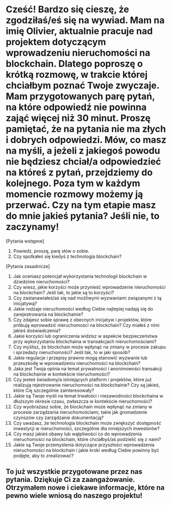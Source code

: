 # Cześć! Bardzo się cieszę, że zgodziłaś/eś się na wywiad. Mam na imię Olivier, aktualnie pracuje nad projektem dotyczącym wprowadzeniu nieruchomości na blockchain. Dlatego poproszę o krótką rozmowę, w trakcie której chciałbym poznać Twoje zwyczaje. Mam przygotowanych parę pytań, na które odpowiedź nie powinna zająć więcej niż 30 minut. Proszę pamiętać, że na pytania nie ma złych i dobrych odpowiedzi. Mów, co masz na myśli, a jeżeli z jakiegoś powodu nie będziesz chciał/a odpowiedzieć na któreś z pytań, przejdziemy do kolejnego. Poza tym w każdym momencie rozmowy możemy ją przerwać. Czy na tym etapie masz do mnie jakieś pytania? Jeśli nie, to zaczynamy!

[Pytania wstępne]
  1. Powiedz, proszę, parę słów o sobie.
  2. Czy spotkałeś się kiedyś z technologia blockchain?

[Pytania zasadnicze]
  1. Jak oceniasz potencjał wykorzystania technologii blockchain w dziedzinie nieruchomości?
  2. Czy wiesz, jakie korzyści może przynieść wprowadzenie nieruchomości na blockchain? Jeśli tak, to jakie są to korzyści?
  3. Czy zastanawiałeś/aś się nad możliwymi wyzwaniami związanymi z tą inicjatywą?
  4. Jakie rodzaje nieruchomości według Ciebie najlepiej nadają się do zarejestrowania na blockchainie?
  5. Czy zdajesz sobie sprawę z obecnych inicjatyw i projektów, które próbują wprowadzić nieruchomości na blockchain? Czy miałeś z nimi jakieś doświadczenia?
  6. Jakie korzyści lub ograniczenia widzisz w aspekcie bezpieczeństwa przy wykorzystaniu blockchaina w transakcjach nieruchomościami?
  7. Czy myślisz, że blockchain może wpłynąć na zmiany w procesie zakupu i sprzedaży nieruchomości? Jeśli tak, to w jaki sposób?
  8. Jakie regulacje i przepisy prawne mogą stanowić wyzwanie lub przeszkodę w wprowadzeniu nieruchomości na blockchain?
  9. Jaka jest Twoja opinia na temat prywatności i anonimowości transakcji na blockchainie w kontekście nieruchomości?
  10. Czy jesteś świadomy/a istniejących platform i projektów, które już realizują rejestrowanie nieruchomości na blockchainie? Czy są jakieś, które Cię szczególnie zainteresowały?
  11. Jakie są Twoje myśli na temat trwałości i niezawodności blockchaina w dłuższym okresie czasu, zwłaszcza w kontekście nieruchomości?
  12. Czy wyobrażasz sobie, że blockchain może wpłynąć na zmiany w procesie zarządzania nieruchomościami, takie jak gromadzenie czynszów czy zarządzanie dokumentacją?
  13. Czy uważasz, że technologia blockchain może zwiększyć dostępność inwestycji w nieruchomości, szczególnie dla mniejszych inwestorów?
  14. Czy masz jakieś obawy lub wątpliwości co do wprowadzenia nieruchomości na blockchain, które chciałbyś/aś podzielić się z nami?
  15. Jakie są Twoje przemyślenia dotyczące przyszłości wprowadzenia nieruchomości na blockchain i jakie kroki według Ciebie powinny być podjęte, aby to zrealizować?

## To już wszystkie przygotowane przez nas pytania. Dziękuje Ci za zaangażowanie. Otrzymałem nowe i ciekawe informacje, które na pewno wiele wniosą do naszego projektu!
